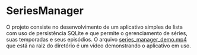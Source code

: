# SeriesManager
O projeto consiste no desenvolvimento de um aplicativo simples de lista com uso de persistência SQLite e que permite o gerenciamento de séries, suas temporadas e seus episódios.
O arquivo [series_manager_demo.mp4](https://github.com/arthurmlamas/SeriesManager/blob/main/series_manager_demo.mp4) que está na raiz do diretório é um vídeo demonstrando o aplicativo em uso.
